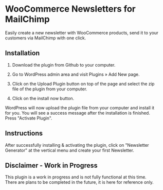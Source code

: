 # WooCommerce Newsletters for MailChimp

Easily create a new newsletter with WooCommerce products, send it to your customers via MailChimp with one click.

## Installation
1. Download the plugin from Github to your computer.

2. Go to WordPress admin area and visit Plugins » Add New page.

3. Click on the Upload Plugin button on top of the page and select the zip file of the plugin from your computer.

4. Click on the install now button.

WordPress will now upload the plugin file from your computer and install it for you. You will see a success message after the installation is finished. Press "Activate Plugin".

## Instructions

 Αfter successfully installing & activating the plugin, click on "Newsletter Generator" at the vertical menu and create your first Newsletter.

## Disclaimer - Work in Progress

This plugin is a work in progress and is not fully functional at this time. There are plans to be completed in the future, it is here for reference only.
